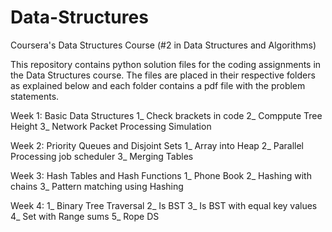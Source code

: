 # Data-Structures
Coursera's Data Structures Course (#2 in Data Structures and Algorithms)

This repository contains python solution files for the coding assignments in the Data Structures course. The files are placed in their respective folders as explained below and each folder contains a pdf file with the problem statements. 

Week 1: Basic Data Structures
1_ Check brackets in code
2_ Comppute Tree Height
3_ Network Packet Processing Simulation

Week 2: Priority Queues and Disjoint Sets
1_ Array into Heap
2_ Parallel Processing job scheduler
3_ Merging Tables

Week 3: Hash Tables and Hash Functions
1_ Phone Book
2_ Hashing with chains
3_ Pattern matching using Hashing

Week 4:
1_ Binary Tree Traversal
2_ Is BST
3_ Is BST with equal key values
4_ Set with Range sums
5_ Rope DS
